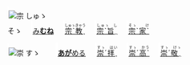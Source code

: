 <kbd><img src="lv0.svg" width="2" height="24"><img src="https://glyphwiki.org/glyph/u5b97.svg" width="24" height="24" alt="宗"></kbd>
<kbd>しゅゝ<br>そゝ</kbd>
　<img src="lv2.svg">[み**むね**](https://jisho.org/search/みむね)
　<img src="lv0.svg">[<ruby>宗\`教ˎ<rt>しゅゝきゃう</ruby>](https://jisho.org/search/宗教)
　<img src="lv1.svg">[<ruby>宗\`旨ˏ<rt>しゅゝ　し　</rt></ruby>](https://jisho.org/search/崇高)
　<img src="lv2.svg">[<ruby>宗\`家\`<rt>そゝ　　け　</rt></ruby>](https://jisho.org/search/崇敬)

<kbd><img src="lv1.svg" width="2" height="24"><img src="https://glyphwiki.org/glyph/u5b97.svg" width="24" height="24" alt="崇"></kbd>
<kbd>すゝ　</kbd>
　<img src="lv1.svg">[**あが**める](https://jisho.org/search/崇める)
　<img src="lv0.svg">[<ruby>崇ˊ拝ˎ<rt>すゝ　はい　</rt></ruby>](https://jisho.org/search/崇拝)
　<img src="lv1.svg">[<ruby>崇´高\`<rt>すゝ　かう　</ins></rt></ruby>](https://jisho.org/search/崇高)
　<img src="lv2.svg">[<ruby>崇´敬ˎ<rt>すゝ　けゝ　</rt></ruby>](https://jisho.org/search/崇敬)




